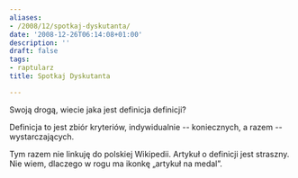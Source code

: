 ```yaml
---
aliases:
- /2008/12/spotkaj-dyskutanta/
date: '2008-12-26T06:14:08+01:00'
description: ''
draft: false
tags:
- raptularz
title: Spotkaj Dyskutanta

---
```

Swoją drogą, wiecie jaka jest definicja definicji?

Definicja to jest zbiór kryteriów, indywidualnie -- koniecznych, a razem --
wystarczających.

Tym razem nie linkuję do polskiej Wikipedii. Artykuł o definicji jest straszny.
Nie wiem, dlaczego w rogu ma ikonkę „artykuł na medal”.
